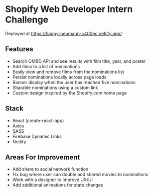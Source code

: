 # Shopify Web Developer Intern Challenge

Deployed at https://happy-neumann-c400ec.netlify.app/

## Features

- Search OMBD API and see results with film title, year, and poster
- Add films to a list of nominations
- Easily view and remove films from the nominations list
- Persist nominations locally across page loads
- Banner display when the user has reached five nominations
- Sharable nominations using a custom link
- Custom design inspired by the Shopify.com home page

## Stack

- React (create-react-app)
- Axios
- SASS
- Firebase Dynamic Links
- Netlify

## Areas For Improvement

- Add share to social network function
- Fix bug where user can double add shared movies to nominations
- Work with a designer to improve UX/UI
- Add additional animations for state changes
